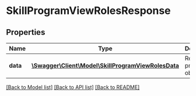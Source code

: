 # SkillProgramViewRolesResponse

## Properties
Name | Type | Description | Notes
------------ | ------------- | ------------- | -------------
**data** | [**\Swagger\Client\Model\SkillProgramViewRolesData**](SkillProgramViewRolesData.md) | Return program object | 

[[Back to Model list]](../README.md#documentation-for-models) [[Back to API list]](../README.md#documentation-for-api-endpoints) [[Back to README]](../README.md)


